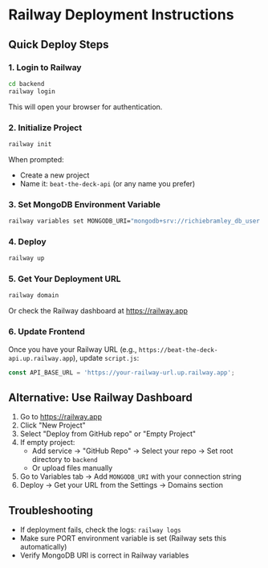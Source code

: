 # Railway Deployment Instructions

## Quick Deploy Steps

### 1. Login to Railway
```bash
cd backend
railway login
```
This will open your browser for authentication.

### 2. Initialize Project
```bash
railway init
```
When prompted:
- Create a new project
- Name it: `beat-the-deck-api` (or any name you prefer)

### 3. Set MongoDB Environment Variable
```bash
railway variables set MONGODB_URI="mongodb+srv://richiebramley_db_user:xZb1nn7INiQBRcqH@btd.ejdl8qt.mongodb.net/?appName=BTD"
```

### 4. Deploy
```bash
railway up
```

### 5. Get Your Deployment URL
```bash
railway domain
```
Or check the Railway dashboard at https://railway.app

### 6. Update Frontend
Once you have your Railway URL (e.g., `https://beat-the-deck-api.up.railway.app`), update `script.js`:
```javascript
const API_BASE_URL = 'https://your-railway-url.up.railway.app';
```

## Alternative: Use Railway Dashboard

1. Go to https://railway.app
2. Click "New Project"
3. Select "Deploy from GitHub repo" or "Empty Project"
4. If empty project:
   - Add service → "GitHub Repo" → Select your repo → Set root directory to `backend`
   - Or upload files manually
5. Go to Variables tab → Add `MONGODB_URI` with your connection string
6. Deploy → Get your URL from the Settings → Domains section

## Troubleshooting

- If deployment fails, check the logs: `railway logs`
- Make sure PORT environment variable is set (Railway sets this automatically)
- Verify MongoDB URI is correct in Railway variables

